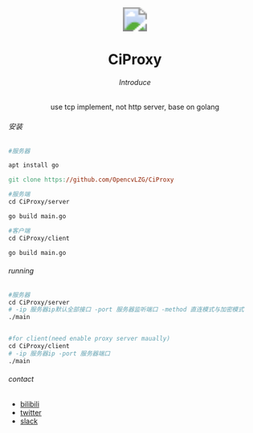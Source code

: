 

<div align=center></br></br></br>

<center> <img src="https://thirdqq.qlogo.cn/g?b=sdk&k=iaNcdgTAPWOS0JJseiafW1Dw&kti=ZIsqGgAAAAI&s=40&t=1638804590" style="zoom:300%;" /></center>

#  <center>  CiProxy </center>

###### <center>Introduce</center>

<center>use tcp implement, not http server, base on golang</center>
</div>

###### 安装

```makefile
#服务器

apt install go

git clone https://github.com/OpencvLZG/CiProxy

#服务端
cd CiProxy/server 

go build main.go

#客户端
cd CiProxy/client

go build main.go
```

###### running

```makefile
#服务器
cd CiProxy/server 
# -ip 服务器ip默认全部接口 -port 服务器监听端口 -method 直连模式与加密模式
./main


#for client(need enable proxy server maually)
cd CiProxy/client
# -ip 服务器ip -port 服务器端口
./main

```











###### contact 

- [bilibili](https://space.bilibili.com/433915419)
- [twitter]()
- [slack]()















